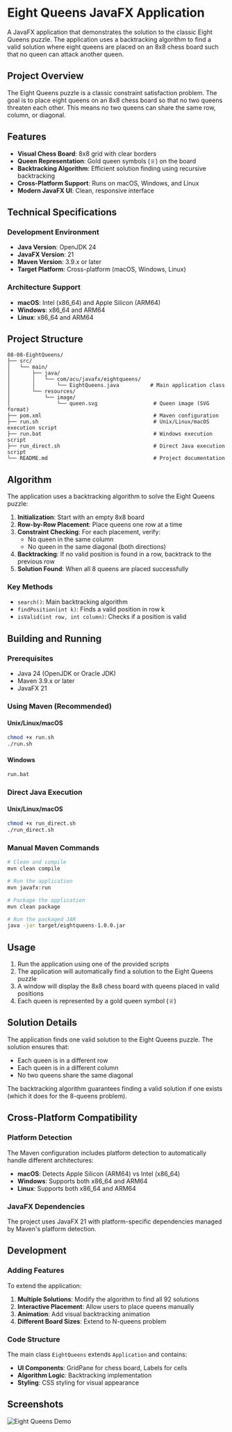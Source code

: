 # Eight Queens JavaFX Application

A JavaFX application that demonstrates the solution to the classic Eight Queens puzzle. The application uses a backtracking algorithm to find a valid solution where eight queens are placed on an 8x8 chess board such that no queen can attack another queen.

## Project Overview

The Eight Queens puzzle is a classic constraint satisfaction problem. The goal is to place eight queens on an 8x8 chess board so that no two queens threaten each other. This means no two queens can share the same row, column, or diagonal.

## Features

- **Visual Chess Board**: 8x8 grid with clear borders
- **Queen Representation**: Gold queen symbols (♕) on the board
- **Backtracking Algorithm**: Efficient solution finding using recursive backtracking
- **Cross-Platform Support**: Runs on macOS, Windows, and Linux
- **Modern JavaFX UI**: Clean, responsive interface

## Technical Specifications

### Development Environment

- **Java Version**: OpenJDK 24
- **JavaFX Version**: 21
- **Maven Version**: 3.9.x or later
- **Target Platform**: Cross-platform (macOS, Windows, Linux)

### Architecture Support

- **macOS**: Intel (x86_64) and Apple Silicon (ARM64)
- **Windows**: x86_64 and ARM64
- **Linux**: x86_64 and ARM64

## Project Structure

```
08-08-EightQueens/
├── src/
│   └── main/
│       ├── java/
│       │   └── com/acu/javafx/eightqueens/
│       │       └── EightQueens.java          # Main application class
│       └── resources/
│           └── image/
│               └── queen.svg                  # Queen image (SVG format)
├── pom.xml                                    # Maven configuration
├── run.sh                                     # Unix/Linux/macOS execution script
├── run.bat                                    # Windows execution script
├── run_direct.sh                              # Direct Java execution script
└── README.md                                  # Project documentation
```

## Algorithm

The application uses a backtracking algorithm to solve the Eight Queens puzzle:

1. **Initialization**: Start with an empty 8x8 board
2. **Row-by-Row Placement**: Place queens one row at a time
3. **Constraint Checking**: For each placement, verify:
   - No queen in the same column
   - No queen in the same diagonal (both directions)
4. **Backtracking**: If no valid position is found in a row, backtrack to the previous row
5. **Solution Found**: When all 8 queens are placed successfully

### Key Methods

- `search()`: Main backtracking algorithm
- `findPosition(int k)`: Finds a valid position in row k
- `isValid(int row, int column)`: Checks if a position is valid

## Building and Running

### Prerequisites

- Java 24 (OpenJDK or Oracle JDK)
- Maven 3.9.x or later
- JavaFX 21

### Using Maven (Recommended)

#### Unix/Linux/macOS
```bash
chmod +x run.sh
./run.sh
```

#### Windows
```cmd
run.bat
```

### Direct Java Execution

#### Unix/Linux/macOS
```bash
chmod +x run_direct.sh
./run_direct.sh
```

### Manual Maven Commands

```bash
# Clean and compile
mvn clean compile

# Run the application
mvn javafx:run

# Package the application
mvn clean package

# Run the packaged JAR
java -jar target/eightqueens-1.0.0.jar
```

## Usage

1. Run the application using one of the provided scripts
2. The application will automatically find a solution to the Eight Queens puzzle
3. A window will display the 8x8 chess board with queens placed in valid positions
4. Each queen is represented by a gold queen symbol (♕)

## Solution Details

The application finds one valid solution to the Eight Queens puzzle. The solution ensures that:

- Each queen is in a different row
- Each queen is in a different column
- No two queens share the same diagonal

The backtracking algorithm guarantees finding a valid solution if one exists (which it does for the 8-queens problem).

## Cross-Platform Compatibility

### Platform Detection

The Maven configuration includes platform detection to automatically handle different architectures:

- **macOS**: Detects Apple Silicon (ARM64) vs Intel (x86_64)
- **Windows**: Supports both x86_64 and ARM64
- **Linux**: Supports both x86_64 and ARM64

### JavaFX Dependencies

The project uses JavaFX 21 with platform-specific dependencies managed by Maven's platform detection.


## Development

### Adding Features

To extend the application:

1. **Multiple Solutions**: Modify the algorithm to find all 92 solutions
2. **Interactive Placement**: Allow users to place queens manually
3. **Animation**: Add visual backtracking animation
4. **Different Board Sizes**: Extend to N-queens problem

### Code Structure

The main class `EightQueens` extends `Application` and contains:

- **UI Components**: GridPane for chess board, Labels for cells
- **Algorithm Logic**: Backtracking implementation
- **Styling**: CSS styling for visual appearance

## Screenshots

![Eight Queens Demo](images/08-08-EightQueens.png)
